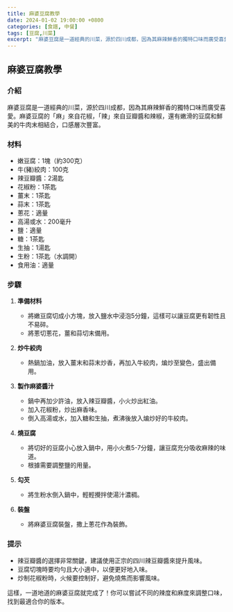 ```yaml
---
title: 麻婆豆腐教學
date: 2024-01-02 19:00:00 +0800
categories: [食譜, 中餐]
tags: [豆腐,川菜] 
excerpt: "麻婆豆腐是一道經典的川菜，源於四川成都，因為其麻辣鮮香的獨特口味而廣受喜愛"
---
```


## 麻婆豆腐教學

### 介紹
麻婆豆腐是一道經典的川菜，源於四川成都，因為其麻辣鮮香的獨特口味而廣受喜愛。麻婆豆腐的「麻」來自花椒，「辣」來自豆瓣醬和辣椒，還有嫩滑的豆腐和鮮美的牛肉末相結合，口感層次豐富。

### 材料
- 嫩豆腐：1塊（約300克）
- 牛(豬)絞肉：100克
- 辣豆瓣醬：2湯匙
- 花椒粉：1茶匙
- 薑末：1茶匙
- 蒜末：1茶匙
- 蔥花：適量
- 高湯或水：200毫升
- 鹽：適量
- 糖：1茶匙
- 生抽：1湯匙
- 生粉：1茶匙（水調開）
- 食用油：適量

### 步驟

1. **準備材料**  
   - 將嫩豆腐切成小方塊，放入鹽水中浸泡5分鐘，這樣可以讓豆腐更有韌性且不易碎。
   - 將蔥切蔥花，薑和蒜切末備用。

2. **炒牛絞肉**  
   - 熱鍋加油，放入薑末和蒜末炒香，再加入牛絞肉，煸炒至變色，盛出備用。

3. **製作麻婆醬汁**  
   - 鍋中再加少許油，放入辣豆瓣醬，小火炒出紅油。
   - 加入花椒粉，炒出麻香味。
   - 倒入高湯或水，加入糖和生抽，煮沸後放入煸炒好的牛絞肉。

4. **燒豆腐**  
   - 將切好的豆腐小心放入鍋中，用小火煮5-7分鐘，讓豆腐充分吸收麻辣的味道。
   - 根據需要調整鹽的用量。

5. **勾芡**  
   - 將生粉水倒入鍋中，輕輕攪拌使湯汁濃稠。

6. **裝盤**  
   - 將麻婆豆腐裝盤，撒上蔥花作為裝飾。

### 提示
- 辣豆瓣醬的選擇非常關鍵，建議使用正宗的四川辣豆瓣醬來提升風味。
- 豆腐切塊時要均勻且大小適中，以便更好地入味。
- 炒制花椒粉時，火候要控制好，避免燒焦而影響風味。

這樣，一道地道的麻婆豆腐就完成了！你可以嘗試不同的辣度和麻度來調整口味，找到最適合你的版本。
